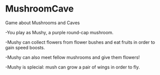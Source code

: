 # MushroomCave

Game about Mushrooms and Caves

-You play as Mushy, a purple round-cap mushroom.

-Mushy can collect flowers from flower bushes and eat fruits in order to gain speed boosts.

-Mushy can also meet fellow mushrooms and give them flowers!

-Mushy is splecial: mush can grow a pair of wings in order to fly.
